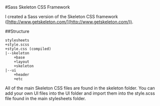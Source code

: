 #Sass Skeleton CSS Framework

I created a Sass version of the Skeleton CSS framework ([http://www.getskeleton.com/](http://www.getskeleton.com/)).

##Structure
```
stylesheets
+style.scss
+style.css (compiled)
|--skeleton
	+base
	+layout
	+skeleton
|--ui
	+header
	+etc
```

All of the main Skeleton CSS files are found in the skeleton folder. You can add your own UI files into the UI folder and import them into the style.scss file found in the main stylesheets folder.
